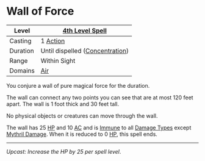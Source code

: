 # Wall of Force

| Level    | [4th Level Spell](4th%20Level%20Spells.md)                           |
| -------- | --------------------------------------------------------------------- |
| Casting  | 1 [Action](../../../../Game%20Procedures/Core%20Procedures/Action.md) |
| Duration | Until dispelled ([Concentration](../../Concentration.md))             |
| Range    | Within Sight                                                          |
| Domains  | [Air](../../Spell%20Domains/Air.md)                                   |

You conjure a wall of pure magical force for the duration.

The wall can connect any two points you can see that are at most 120 feet apart. The wall is 1 foot thick and 30 feet tall.

No physical objects or creatures can move through the wall.

The wall has 25 [HP](../../../../Player%20Characters/Derived%20Statistics/Hit%20Points.md) and 10 [AC](../../../../Player%20Characters/Derived%20Statistics/Armor%20Class.md) and is [Immune](../../../../Game%20Procedures/Conditions/Immune.md) to all [Damage Types](../../../../Game%20Procedures/Combat/Damage%20Types/{Damage%20Types}.md) except [Mythril Damage](../../../../Game%20Procedures/Combat/Damage%20Types/Mythril%20Damage.md). When it is reduced to 0 [HP](../../../../Player%20Characters/Derived%20Statistics/Hit%20Points.md), this spell ends.

---
*Upcast: Increase the HP by 25 per spell level*.
